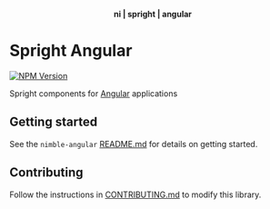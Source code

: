 <div align="center">
    <p><b>ni | spright | angular</b></p>
</div>

# Spright Angular

[![NPM Version](https://img.shields.io/npm/v/@ni/spright-angular.svg)](https://www.npmjs.com/package/@ni/spright-angular)

Spright components for [Angular](https://angular.io) applications

## Getting started

See the `nimble-angular` [README.md](/packages/angular-workspace/projects/ni/nimble-angular/README.md#getting-started) for details on getting started.

## Contributing

Follow the instructions in [CONTRIBUTING.md](/packages/angular-workspace/projects/ni/spright-angular/CONTRIBUTING.md) to modify this library.